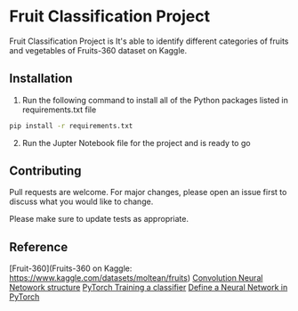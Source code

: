 # Fruit Classification Project

Fruit Classification Project is It's able to identify different categories of fruits and vegetables of Fruits-360 dataset on Kaggle. 

## Installation
1. Run the following command to install all of the Python packages listed in requirements.txt file

```bash
pip install -r requirements.txt
```

2. Run the Jupter Notebook file for the project and is ready to go

## Contributing

Pull requests are welcome. For major changes, please open an issue first
to discuss what you would like to change.

Please make sure to update tests as appropriate.

## Reference

[Fruit-360](Fruits-360 on Kaggle: https://www.kaggle.com/datasets/moltean/fruits)
[Convolution Neural Netowork structure](https://www.kaggle.com/code/darkwyvern/fruits360-pytorch-cnn/notebook)
[PyTorch Training a classifier](https://pytorch.org/tutorials/beginner/blitz/cifar10_tutorial.html)
[Define a Neural Network in PyTorch](https://pytorch.org/tutorials/recipes/recipes/defining_a_neural_network.html)